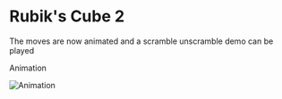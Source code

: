 # Rubik's Cube 2
The moves are now animated and a scramble unscramble demo can be played

Animation


![Animation](https://user-images.githubusercontent.com/105824823/171732562-36fd7e96-6f57-45bb-bd23-5cf914bc9a36.gif)
